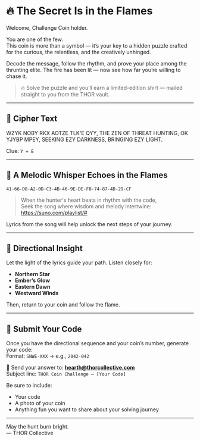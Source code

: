 # 🔥 The Secret Is in the Flames

Welcome, Challenge Coin holder.

You are one of the few.  
This coin is more than a symbol — it’s your key to a hidden puzzle crafted for the curious, the relentless, and the creatively unhinged.  

Decode the message, follow the rhythm, and prove your place among the thrunting elite. The fire has been lit — now see how far you’re willing to chase it.

> 🔥 Solve the puzzle and you’ll earn a limited-edition shirt — mailed straight to you from the THOR vault.

---

## 🧩 Cipher Text

WZYK NOBY RKX AOTZE TLK'E QYY,
THE ZEN OF THREAT HUNTING, OK YJYBP MPEY,
SEEKING EZY DARKNESS, BRINGING EZY LIGHT.

Clue: `Y = E`  

---

## 🎵 A Melodic Whisper Echoes in the Flames

`41-66-D8-A2-0D-C3-4B-46-9E-DE-F8-74-87-4D-29-CF`

> When the hunter's heart beats in rhythm with the code,  
> Seek the song where wisdom and melody intertwine:  
> https://suno.com/playlist/#

Lyrics from the song will help unlock the next steps of your journey.

---

## 🧭 Directional Insight

Let the light of the lyrics guide your path. Listen closely for:

- **Northern Star**
- **Ember’s Glow**
- **Eastern Dawn**
- **Westward Winds**

Then, return to your coin and follow the flame.

---

## 🎁 Submit Your Code

Once you have the directional sequence and your coin’s number, generate your code:  
Format: `SNWE-XXX` → e.g., `2042-042`

📧 Send your answer to: **hearth@thorcollective.com**  
Subject line: `THOR Coin Challenge – [Your Code]`

Be sure to include:
- Your code  
- A photo of your coin  
- Anything fun you want to share about your solving journey

---

May the hunt burn bright.  
— THOR Collective
